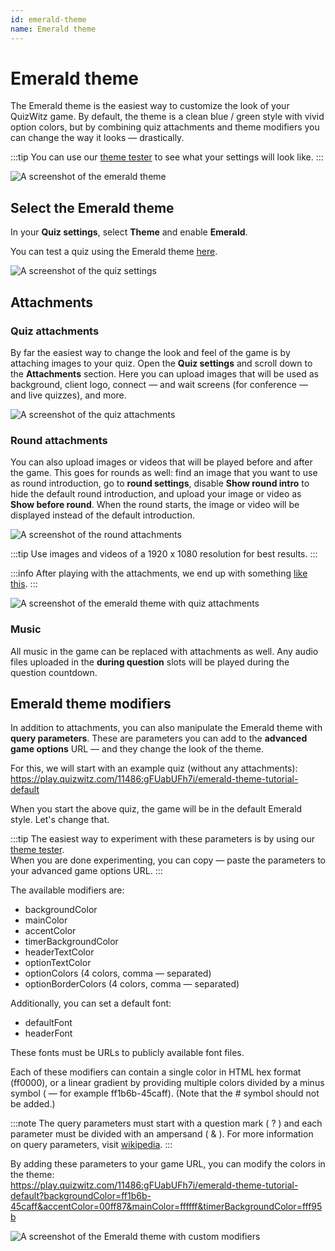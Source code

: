 ```yaml
---
id: emerald-theme
name: Emerald theme
---
```


# Emerald theme

The Emerald theme is the easiest way to customize the look of your QuizWitz game. By default, the theme is a clean blue / green style with vivid option colors, but by combining quiz attachments and theme modifiers you can change the way it looks — drastically.

:::tip
You can use our [theme tester](https://client.quizwitz.com/test.html?theme=emerald) to see what your settings will look like.
:::

![A screenshot of the emerald theme](../../assets/images/emerald/emerald.png)

## Select the Emerald theme

In your **Quiz settings**, select **Theme** and enable **Emerald**.

You can test a quiz using the Emerald theme [here](https://play.quizwitz.com/11486:gFUabUFh7i/emerald-theme-tutorial-default).

![A screenshot of the quiz settings](../../assets/images/emerald/quiz-settings.png)

## Attachments

### Quiz attachments

By far the easiest way to change the look and feel of the game is by attaching images to your quiz. Open the **Quiz settings** and scroll down to the **Attachments** section. Here you can upload images that will be used as background, client logo, connect — and wait screens (for conference — and live quizzes), and more.

![A screenshot of the quiz attachments](../../assets/images/emerald/quiz-attachments.png)

### Round attachments

You can also upload images or videos that will be played before and after the game. This goes for rounds as well: find an image that you want to use as round introduction, go to **round settings**, disable **Show round intro** to hide the default round introduction, and upload your image or video as **Show before round**. When the round starts, the image or video will be displayed instead of the default introduction.

![A screenshot of the round attachments](../../assets/images/emerald/round-settings.png)

:::tip
Use images and videos of a 1920 x 1080 resolution for best results.
:::

:::info
After playing with the attachments, we end up with something [like this](https://play.quizwitz.com/11487:ACz546ejAV/emerald-theme-tutorial-background-logo).
:::

![A screenshot of the emerald theme with quiz attachments](../../assets/images/emerald/emerald-with-attachments.png)

### Music

All music in the game can be replaced with attachments as well. Any audio files uploaded in the **during question** slots will be played during the question countdown.

## Emerald theme modifiers

In addition to attachments, you can also manipulate the Emerald theme with **query parameters**. These are parameters you can add to the **advanced game options** URL — and they change the look of the theme.

For this, we will start with an example quiz (without any attachments):  
https://play.quizwitz.com/11486:gFUabUFh7i/emerald-theme-tutorial-default

When you start the above quiz, the game will be in the default Emerald style. Let's change that.

:::tip
The easiest way to experiment with these parameters is by using our [theme tester](https://client.quizwitz.com/test.html?theme=emerald&backgroundColor=ff1b6b-45caff&accentColor=00ff87&mainColor=ffffff&timerBackgroundColor=fff95b).  
When you are done experimenting, you can copy — paste the parameters to your advanced game options URL.
:::


The available modifiers are:
* backgroundColor
* mainColor
* accentColor
* timerBackgroundColor
* headerTextColor
* optionTextColor
* optionColors (4 colors, comma — separated)
* optionBorderColors (4 colors, comma — separated)

Additionally, you can set a default font:
* defaultFont
* headerFont

These fonts must be URLs to publicly available font files.

Each of these modifiers can contain a single color in HTML hex format (ff0000), or a linear gradient by providing multiple colors divided by a minus symbol ( — for example ff1b6b-45caff). (Note that the # symbol should not be added.)

:::note
The query parameters must start with a question mark ( ? ) and each parameter must be divided with an ampersand ( & ). For more information on query parameters, visit [wikipedia](https://en.wikipedia.org/wiki/Query_string).
:::

By adding these parameters to your game URL, you can modify the colors in the theme:  
https://play.quizwitz.com/11486:gFUabUFh7i/emerald-theme-tutorial-default?backgroundColor=ff1b6b-45caff&accentColor=00ff87&mainColor=ffffff&timerBackgroundColor=fff95b

![A screenshot of the Emerald theme with custom modifiers](../../assets/images/emerald/theme_properties.png)
